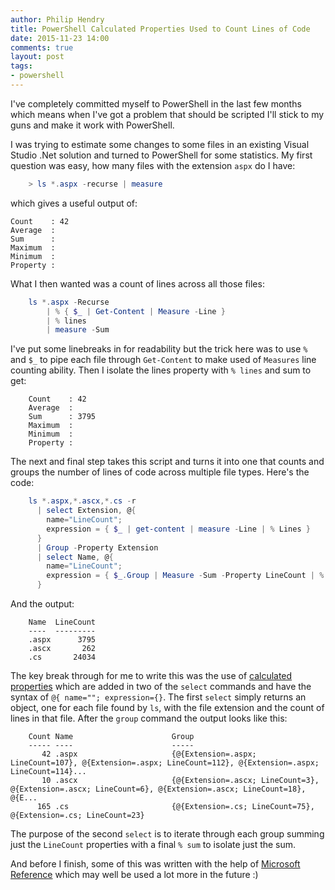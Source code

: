 ```yaml
---
author: Philip Hendry
title: PowerShell Calculated Properties Used to Count Lines of Code
date: 2015-11-23 14:00
comments: true
layout: post
tags:
- powershell
---
```

I've completely committed myself to PowerShell in the last few months which means when I've got a problem that should be scripted I'll stick to my guns and make it work with PowerShell.

I was trying to estimate some changes to some files in an existing Visual Studio .Net solution and turned to PowerShell for some statistics. My first question was easy, how many files with the extension `aspx` do I have:

```powershell
    > ls *.aspx -recurse | measure
```

which gives a useful output of:

    Count    : 42
    Average  :
    Sum      :
    Maximum  :
    Minimum  :
    Property :

What I then wanted was a count of lines across all those files:

```powershell
    ls *.aspx -Recurse 
        | % { $_ | Get-Content | Measure -Line } 
        | % lines 
        | measure -Sum
```

I've put some linebreaks in for readability but the trick here was to use `%` and `$_` to pipe each file through `Get-Content` to make used of `Measures` line counting ability. Then I isolate the lines property with `% lines` and sum to get:

```
    Count    : 42
    Average  :
    Sum      : 3795
    Maximum  :
    Minimum  :
    Property :
```

The next and final step takes this script and turns it into one that counts and groups the number of lines of code across multiple file types. Here's the code:

```powershell
    ls *.aspx,*.ascx,*.cs -r 
      | select Extension, @{ 
        name="LineCount"; 
        expression = { $_ | get-content | measure -Line | % Lines }  
      } 
      | Group -Property Extension 
      | select Name, @{ 
        name="LineCount"; 
        expression = { $_.Group | Measure -Sum -Property LineCount | % Sum } 
      }
```

And the output:

```
    Name  LineCount
    ----  ---------
    .aspx      3795
    .ascx       262
    .cs       24034
```

The key break through for me to write this was the use of [calculated properties](https://technet.microsoft.com/en-us/library/ff730948.aspx) which are added in two of the `select` commands and have the syntax of `@{ name=""; expression={}`. The first `select` simply returns an object, one for each file found by `ls`, with the file extension and the count of lines in that file. After the `group` command the output looks like this:

```
    Count Name                      Group
    ----- ----                      -----
       42 .aspx                     {@{Extension=.aspx; LineCount=107}, @{Extension=.aspx; LineCount=112}, @{Extension=.aspx; LineCount=114}...
       10 .ascx                     {@{Extension=.ascx; LineCount=3}, @{Extension=.ascx; LineCount=6}, @{Extension=.ascx; LineCount=18}, @{E...
      165 .cs                       {@{Extension=.cs; LineCount=75}, @{Extension=.cs; LineCount=23}
```

The purpose of the second `select` is to iterate through each group summing just the `LineCount` properties with a final `% sum` to isolate just the sum.

And before I finish, some of this was written with the help of [Microsoft Reference](https://www.microsoft.com/en-gb/download/confirmation.aspx?id=42554) which may well be used a lot more in the future :)
